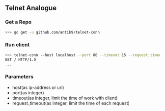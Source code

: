 ## Telnet Analogue

### Get a Repo
```bash
>>> go get -u github.com/antik9/telnet-conn
```

### Run client
```bash
>>> telnet-conn --host localhost --port 80 --timeout 15 --request_timeout 2
GET / HTTP/1.0
...
```

### Parameters
 - host(as ip-address or url)
 - port(as integer)
 - timeout(as integer, limit the time of work with client)
 - request_timeout(as integer, limit the time of each request)
